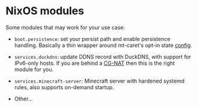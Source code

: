 # NixOS modules

Some modules that may work for your use case:

- `boot.persistence`: set your persist path and enable persistence handling. Basically a thin wrapper around mt-caret's opt-in state [config][optin-state].

- `services.duckdns`: update DDNS record with DuckDNS, with support for IPv6-only hosts. If you are behind a [CG-NAT][cg-nat] then this is the right module for you.

- `services.minecraft-server`: Minecraft server with hardened systemd rules, also supports on-demand startup.

- Other...

[cg-nat]: https://www.reddit.com/r/selfhosted/comments/9e707d/what_are_my_options_to_get_around_a_carrier_grade/

[optin-state]: https://mt-caret.github.io/blog/posts/2020-06-29-optin-state.html
